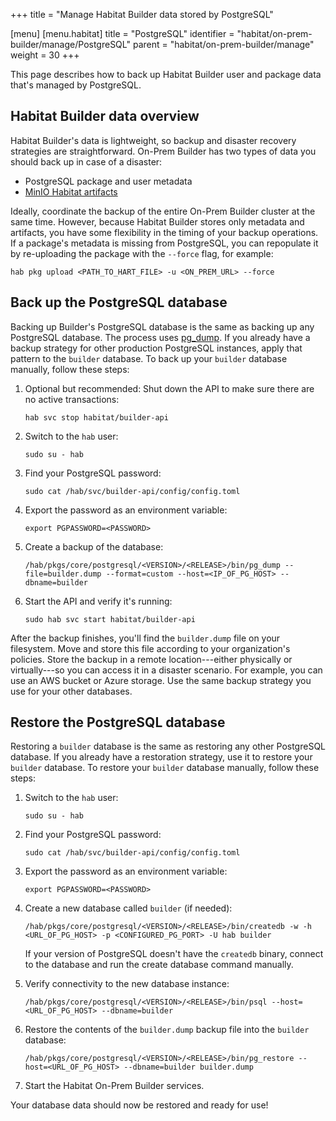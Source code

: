 +++
title = "Manage Habitat Builder data stored by PostgreSQL"

[menu]
  [menu.habitat]
    title = "PostgreSQL"
    identifier = "habitat/on-prem-builder/manage/PostgreSQL"
    parent = "habitat/on-prem-builder/manage"
    weight = 30
+++

This page describes how to back up Habitat Builder user and package data that's managed by PostgreSQL.

## Habitat Builder data overview

Habitat Builder's data is lightweight, so backup and disaster recovery strategies are straightforward.
On-Prem Builder has two types of data you should back up in case of a disaster:

- PostgreSQL package and user metadata
- [MinIO Habitat artifacts](../minio#minio-artifact-backups)

Ideally, coordinate the backup of the entire On-Prem Builder cluster at the same time.
However, because Habitat Builder stores only metadata and artifacts, you have some flexibility in the timing of your backup operations.
If a package's metadata is missing from PostgreSQL, you can repopulate it by re-uploading the package with the `--force` flag, for example:

```shell
hab pkg upload <PATH_TO_HART_FILE> -u <ON_PREM_URL> --force
```

## Back up the PostgreSQL database

Backing up Builder's PostgreSQL database is the same as backing up any PostgreSQL database.
The process uses [pg_dump](https://www.postgresql.org/docs/11/app-pgdump.html).
If you already have a backup strategy for other production PostgreSQL instances, apply that pattern to the `builder` database.
To back up your `builder` database manually, follow these steps:

1. Optional but recommended: Shut down the API to make sure there are no active transactions:

   ```shell
   hab svc stop habitat/builder-api
   ```

1. Switch to the `hab` user:

   ```shell
   sudo su - hab
   ```

1. Find your PostgreSQL password:

   ```shell
   sudo cat /hab/svc/builder-api/config/config.toml
   ```

1. Export the password as an environment variable:

   ```shell
   export PGPASSWORD=<PASSWORD>
   ```

1. Create a backup of the database:

   ```shell
   /hab/pkgs/core/postgresql/<VERSION>/<RELEASE>/bin/pg_dump --file=builder.dump --format=custom --host=<IP_OF_PG_HOST> --dbname=builder
   ```

1. Start the API and verify it's running:

   ```shell
   sudo hab svc start habitat/builder-api
   ```

After the backup finishes, you'll find the `builder.dump` file on your filesystem.
Move and store this file according to your organization's policies.
Store the backup in a remote location---either physically or virtually---so you can access it in a disaster scenario.
For example, you can use an AWS bucket or Azure storage.
Use the same backup strategy you use for your other databases.

## Restore the PostgreSQL database

Restoring a `builder` database is the same as restoring any other PostgreSQL database.
If you already have a restoration strategy, use it to restore your `builder` database.
To restore your `builder` database manually, follow these steps:

1. Switch to the `hab` user:

   ```shell
   sudo su - hab
   ```

1. Find your PostgreSQL password:

   ```shell
   sudo cat /hab/svc/builder-api/config/config.toml
   ```

1. Export the password as an environment variable:

   ```shell
   export PGPASSWORD=<PASSWORD>
   ```

1. Create a new database called `builder` (if needed):

   ```shell
   /hab/pkgs/core/postgresql/<VERSION>/<RELEASE>/bin/createdb -w -h <URL_OF_PG_HOST> -p <CONFIGURED_PG_PORT> -U hab builder
   ```

   If your version of PostgreSQL doesn't have the `createdb` binary, connect to the database and run the create database command manually.

1. Verify connectivity to the new database instance:

   ```shell
   /hab/pkgs/core/postgresql/<VERSION>/<RELEASE>/bin/psql --host=<URL_OF_PG_HOST> --dbname=builder
   ```

1. Restore the contents of the `builder.dump` backup file into the `builder` database:

   ```shell
   /hab/pkgs/core/postgresql/<VERSION>/<RELEASE>/bin/pg_restore --host=<URL_OF_PG_HOST> --dbname=builder builder.dump
   ```

1. Start the Habitat On-Prem Builder services.

Your database data should now be restored and ready for use!
